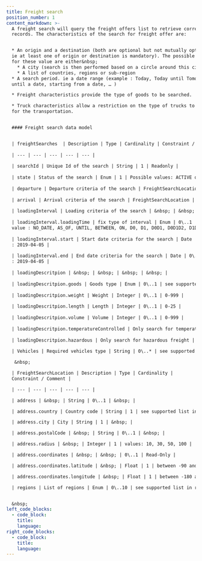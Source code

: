 ```yaml
---
title: Freight search
position_number: 1
content_markdown: >-
  A freight search will query the freight offers list to retrieve corresponding
  records. The characteristics of the search for freight offer are:


  * An origin and a destination (both are optional but not mutually optional –
  ie at least one of origin or destination is mandatory). The possible choice
  for these value are either&nbsp;
    * A city (search is then performed based on a circle around this city)
    * A list of countries, regions or sub-region
  * A search period. ie a date range (example : Today, Today until Tomorrow,
  until a date, starting from a date, … )

  * Freight characteristics provide the type of goods to be searched.

  * Truck characteristics allow a restriction on the type of trucks to be used
  for the transportation.


  #### Freight search data model


  | freightSearches  | Description | Type | Cardinality | Constraint / Comment |
  
  | --- | --- | --- | --- | --- |
  
  | searchId | Unique Id of the search | String | 1 | Readonly |
  
  | state | Status of the search | Enum | 1 | Possible values: ACTIVE or UNACTIVE |
  
  | departure | Departure criteria of the search | FreightSearchLocation | 0\..1 | if not present arrival is mandatory |
  
  | arrival | Arrival criteria of the search | FreightSearchLocation | 0\..1 | if not present departure is mandatory |
  
  | loadingInterval | Loading criteria of the search | &nbsp; | &nbsp; | 1 | &nbsp; |
  
  | loadingInterval.loadingTime | fix type of interval | Enum | 0\..1 | Possible
  value : NO_DATE, AS_OF, UNTIL, BETWEEN, ON, D0, D1, D0D1, D0D1D2, D1D2 |
  
  | loadingInterval.start | Start date criteria for the search | Date | 0\..1 | format
  : 2019-04-05 | 
  
  | loadingInterval.end | End date criteria for the search | Date | 0\..1 | format
  : 2019-04-05 |
  
  | loadingDescritpion | &nbsp; | &nbsp; | &nbsp; | &nbsp; | 
  
  | loadingDescritpion.goods | Goods type | Enum | 0\..1 | see supported list in reference data |
  
  | loadingDescritpion.weight | Weight | Integer | 0\..1 | 0-999 |
  
  | loadingDescritpion.length | Length | Integer | 0\..1 | 0-25 |
  
  | loadingDescritpion.volume | Volume | Integer | 0\..1 | 0-999 |
  
  | loadingDescritpion.temperatureControlled | Only search for temperature controlled freight | Boolean | 0\..1 | &nbsp; |
  
  | loadingDescritpion.hazardous | Only search for hazardous freight | Boolean | 0\..1 | &nbsp; |
  
  | Vehicles | Required vehicles type | String | 0\..* | see supported list in reference data |

   &nbsp;

  | FreightSearchLocation | Description | Type | Cardinality |
  Constraint / Comment |

  | --- | --- | --- | --- | --- |

  | address | &nbsp; | String | 0\..1 | &nbsp; |

  | address.country | Country code | String | 1 | see supported list in reference data |

  | address.city | City | String | 1 | &nbsp; |

  | address.postalCode | &nbsp; | String | 0\..1 | &nbsp; |

  | address.radius | &nbsp; | Integer | 1 | values: 10, 30, 50, 100 |

  | address.coordinates | &nbsp; | &nbsp; | 0\..1 | Read-Only |

  | address.coordinates.latitude | &nbsp; | Float | 1 | between -90 and +90 |

  | address.coordinates.longitude | &nbsp; | Float | 1 | between -180 and 180 |

  | regions | List of regions | Enum | 0\..10 | see supported list in reference data |


  &nbsp;
left_code_blocks:
  - code_block:
    title:
    language:
right_code_blocks:
  - code_block:
    title:
    language:
---
```

